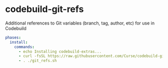 # codebuild-git-refs
Additional references to Git variables (branch, tag, author, etc) for use in Codebuild 

```yml
phases:
  install:
    commands:
      - echo Installing codebuild-extras...
      - curl -fsSL https://raw.githubusercontent.com/Curse/codebuild-git-refs/master/main >> git_refs.sh
      - . ./git_refs.sh
```
